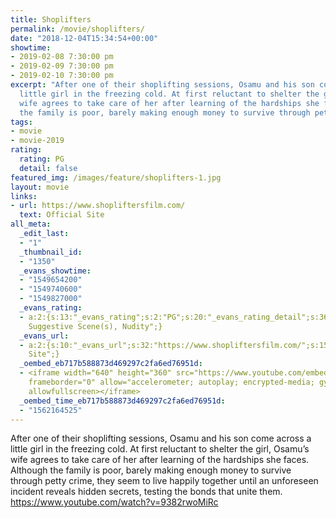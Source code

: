 ```yaml
---
title: Shoplifters
permalink: /movie/shoplifters/
date: "2018-12-04T15:34:54+00:00"
showtime:
- 2019-02-08 7:30:00 pm
- 2019-02-09 7:30:00 pm
- 2019-02-10 7:30:00 pm
excerpt: "After one of their shoplifting sessions, Osamu and his son come across a
  little girl in the freezing cold. At first reluctant to shelter the girl, Osamu\u2019s
  wife agrees to take care of her after learning of the hardships she faces. Although
  the family is poor, barely making enough money to survive through petty crime, [&hellip;]"
tags:
- movie
- movie-2019
rating:
  rating: PG
  detail: false
featured_img: /images/feature/shoplifters-1.jpg
layout: movie
links:
- url: https://www.shopliftersfilm.com/
  text: Official Site
all_meta:
  _edit_last:
  - "1"
  _thumbnail_id:
  - "1350"
  _evans_showtime:
  - "1549654200"
  - "1549740600"
  - "1549827000"
  _evans_rating:
  - a:2:{s:13:"_evans_rating";s:2:"PG";s:20:"_evans_rating_detail";s:36:"Sexually
    Suggestive Scene(s), Nudity";}
  _evans_url:
  - a:2:{s:10:"_evans_url";s:32:"https://www.shopliftersfilm.com/";s:15:"_evans_url_name";s:13:"Official
    Site";}
  _oembed_eb717b588873d469297c2fa6ed76951d:
  - <iframe width="640" height="360" src="https://www.youtube.com/embed/9382rwoMiRc?feature=oembed"
    frameborder="0" allow="accelerometer; autoplay; encrypted-media; gyroscope; picture-in-picture"
    allowfullscreen></iframe>
  _oembed_time_eb717b588873d469297c2fa6ed76951d:
  - "1562164525"
---
```


After one of their shoplifting sessions, Osamu and his son come across a little girl in the freezing cold. At first reluctant to shelter the girl, Osamu’s wife agrees to take care of her after learning of the hardships she faces. Although the family is poor, barely making enough money to survive through petty crime, they seem to live happily together until an unforeseen incident reveals hidden secrets, testing the bonds that unite them. https://www.youtube.com/watch?v=9382rwoMiRc